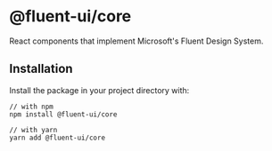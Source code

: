 # @fluent-ui/core

React components that implement Microsoft's Fluent Design System.

## Installation

Install the package in your project directory with:

```
// with npm
npm install @fluent-ui/core

// with yarn
yarn add @fluent-ui/core
```
